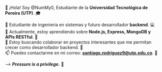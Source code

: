 👋 ¡Hola! Soy @NumMy0, Estudiante de la **Universidad Tecnológica de Pereira (UTP)**. 🎓

👀 Estudiante de ingenieria en sistemas y futuro desarrollador **backend**. 💻  
🌱 Actualmente, estoy aprendiendo sobre **Node.js, Express, MongoDB y APIs RESTful**. 🚀  
💞️ Estoy buscando colaborar en proyectos interesantes que me permitan crecer como desarrollador backend. 🤝  
📫 Puedes contactarme en mi correo: **santiago.rodriguez9@utp.edu.co**. 📧  

--> ***Pressure is a privilege.*** 🌟

